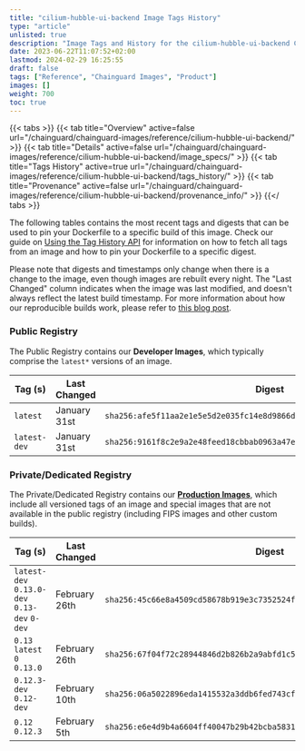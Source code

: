 ```yaml
---
title: "cilium-hubble-ui-backend Image Tags History"
type: "article"
unlisted: true
description: "Image Tags and History for the cilium-hubble-ui-backend Chainguard Image"
date: 2023-06-22T11:07:52+02:00
lastmod: 2024-02-29 16:25:55
draft: false
tags: ["Reference", "Chainguard Images", "Product"]
images: []
weight: 700
toc: true
---
```


{{< tabs >}}
{{< tab title="Overview" active=false url="/chainguard/chainguard-images/reference/cilium-hubble-ui-backend/" >}}
{{< tab title="Details" active=false url="/chainguard/chainguard-images/reference/cilium-hubble-ui-backend/image_specs/" >}}
{{< tab title="Tags History" active=true url="/chainguard/chainguard-images/reference/cilium-hubble-ui-backend/tags_history/" >}}
{{< tab title="Provenance" active=false url="/chainguard/chainguard-images/reference/cilium-hubble-ui-backend/provenance_info/" >}}
{{</ tabs >}}

The following tables contains the most recent tags and digests that can be used to pin your Dockerfile to a specific build of this image. Check our guide on [Using the Tag History API](/chainguard/chainguard-images/using-the-tag-history-api/) for information on how to fetch all tags from an image and how to pin your Dockerfile to a specific digest.

Please note that digests and timestamps only change when there is a change to the image, even though images are rebuilt every night. The "Last Changed" column indicates when the image was last modified, and doesn't always reflect the latest build timestamp. For more information about how our reproducible builds work, please refer to [this blog post](https://www.chainguard.dev/unchained/reproducing-chainguards-reproducible-image-builds).

### Public Registry
The Public Registry contains our **Developer Images**, which typically comprise the `latest*` versions of an image.

| Tag (s)       | Last Changed | Digest                                                                    |
|---------------|--------------|---------------------------------------------------------------------------|
|  `latest`     | January 31st | `sha256:afe5f11aa2e1e5e5d2e035fc14e8d9866df82a6ff947156628de9299563f1194` |
|  `latest-dev` | January 31st | `sha256:9161f8c2e9a2e48feed18cbbab0963a47ed53690303ac5d489364f0d1b7c46c4` |


### Private/Dedicated Registry
The Private/Dedicated Registry contains our **[Production Images](https://www.chainguard.dev/chainguard-images)**, which include all versioned tags of an image and special images that are not available in the public registry (including FIPS images and other custom builds).

| Tag (s)                                       | Last Changed  | Digest                                                                    |
|-----------------------------------------------|---------------|---------------------------------------------------------------------------|
|  `latest-dev` `0.13.0-dev` `0.13-dev` `0-dev` | February 26th | `sha256:45c66e8a4509cd58678b919e3c7352524f71cb228d86cc61f5a3487a9e0b1f14` |
|  `0.13` `latest` `0` `0.13.0`                 | February 26th | `sha256:67f04f72c28944846d2b826b2a9abfd1c5a88d643bb7a0f3e26e347b50b6b4b5` |
|  `0.12.3-dev` `0.12-dev`                      | February 10th | `sha256:06a5022896eda1415532a3ddb6fed743cf76779f53c7d63f80d5e2d8efbdaea2` |
|  `0.12` `0.12.3`                              | February 5th  | `sha256:e6e4d9b4a6604ff40047b29b42bcba5831e3964314df0d4af49cc2bfb50805c7` |

